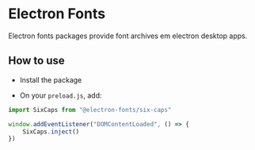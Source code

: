 # Electron Fonts

Electron fonts packages provide font archives em electron desktop apps.

## How to use

* Install the package

* On your `preload.js`, add:

```ts
import SixCaps from "@electron-fonts/six-caps"

window.addEventListener("DOMContentLoaded", () => {
    SixCaps.inject()
})
```